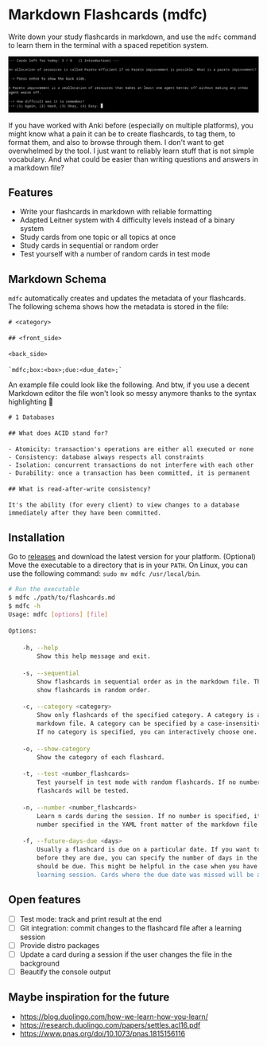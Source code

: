 # Markdown Flashcards (mdfc)

Write down your study flashcards in markdown, and use the `mdfc` command to learn them in the terminal with a spaced repetition system.

![Screenshot](screenshot.png)

If you have worked with Anki before (especially on multiple platforms), you might know what a pain it can be to create flashcards, to tag them, to format them, and also to browse through them. I don't want to get overwhelmed by the tool. I just want to reliably learn stuff that is not simple vocabulary. And what could be easier than writing questions and answers in a markdown file?

## Features

- Write your flashcards in markdown with reliable formatting
- Adapted Leitner system with 4 difficulty levels instead of a binary system
- Study cards from one topic or all topics at once
- Study cards in sequential or random order
- Test yourself with a number of random cards in test mode

## Markdown Schema

`mdfc` automatically creates and updates the metadata of your flashcards. The following schema shows how the metadata is stored in the file:

```
# <category>

## <front_side>

<back_side>

`mdfc;box:<box>;due:<due_date>;`
```

An example file could look like the following. And btw, if you use a decent Markdown editor the file won't look so messy anymore thanks to the syntax highlighting 🌈

```
# 1 Databases

## What does ACID stand for?

- Atomicity: transaction's operations are either all executed or none
- Consistency: database always respects all constraints
- Isolation: concurrent transactions do not interfere with each other
- Durability: once a transaction has been committed, it is permanent

## What is read-after-write consistency?

It's the ability (for every client) to view changes to a database immediately after they have been committed.
```

## Installation

Go to [releases]() and download the latest version for your platform. (Optional) Move the executable to a directory that is in your `PATH`. On Linux, you can use the following command: `sudo mv mdfc /usr/local/bin`.

```bash
# Run the executable
$ mdfc ./path/to/flashcards.md
$ mdfc -h
Usage: mdfc [options] [file]

Options:

	-h, --help
		Show this help message and exit.

	-s, --sequential
		Show flashcards in sequential order as in the markdown file. The default behavior is to
		show flashcards in random order.

	-c, --category <category>
		Show only flashcards of the specified category. A category is a first-level heading in the
		markdown file. A category can be specified by a case-insensitive prefix of the heading.
		If no category is specified, you can interactively choose one.

	-o, --show-category
		Show the category of each flashcard.

	-t, --test <number_flashcards>
		Test yourself in test mode with random flashcards. If no number is specified, all
		flashcards will be tested.

	-n, --number <number_flashcards>
		Learn n cards during the session. If no number is specified, it will fall back to the
		number specified in the YAML front matter of the markdown file. Defaults to 20.

	-f, --future-days-due <days>
		Usually a flashcard is due on a particular date. If you want to learn flashcards
		before they are due, you can specify the number of days in the future when a flashcard
		should be due. This might be helpful in the case when you have no cards due for today's
		learning session. Cards where the due date was missed will be added anyway. Defaults to 0.
```

## Open features

- [ ] Test mode: track and print result at the end
- [ ] Git integration: commit changes to the flashcard file after a learning session
- [ ] Provide distro packages
- [ ] Update a card during a session if the user changes the file in the background
- [ ] Beautify the console output

## Maybe inspiration for the future

- https://blog.duolingo.com/how-we-learn-how-you-learn/
- https://research.duolingo.com/papers/settles.acl16.pdf
- https://www.pnas.org/doi/10.1073/pnas.1815156116
